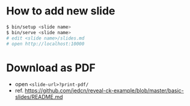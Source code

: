 # How to add new slide

```sh
$ bin/setup <slide name>
$ bin/serve <slide name>
# edit <slide name>/slides.md
# open http://localhost:10000
```

# Download as PDF

- open `<slide-url>?print-pdf/`
- ref. https://github.com/jedcn/reveal-ck-example/blob/master/basic-slides/README.md
